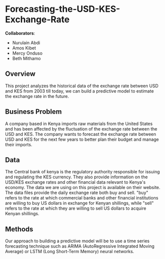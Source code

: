 # Forecasting-the-USD-KES-Exchange-Rate

**Collaborators**: 
* Nurulain Abdi
* Amos Kibet
* Mercy Onduso
* Beth Mithamo 

## Overview

This project analyzes the historical data of the exchange rate between USD and KES from 2003 till today, we can build a predictive model to estimate the exchange rate in the future.
## Business Problem

A company based in Kenya imports raw materials from the United States and has been affected by the fluctuation of the exchange rate between the USD and KES. The company wants to forecast the exchange rate between USD and KES for the next few years to better plan their budget and manage their imports.

## Data

The Central bank of kenya is the regulatory authority responsible for issuing and regulating the KES currency. They also provide information on the USD/KES exchange rates and other financial data relevant to Kenya's economy. The data we are using on this project is available on their website.
The data files provide the daily exchange rate both buy and sell. 
"buy" refers to the rate at which commercial banks and other financial institutions are willing to buy US dollars in exchange for Kenyan shillings, while "sell" refers to the rate at which they are willing to sell US dollars to acquire Kenyan shillings.

## Methods

Our approach to building a predictive model will be to use a time series forecasting technique such as ARIMA (AutoRegressive Integrated Moving Average) or LSTM (Long Short-Term Memory) neural networks.
